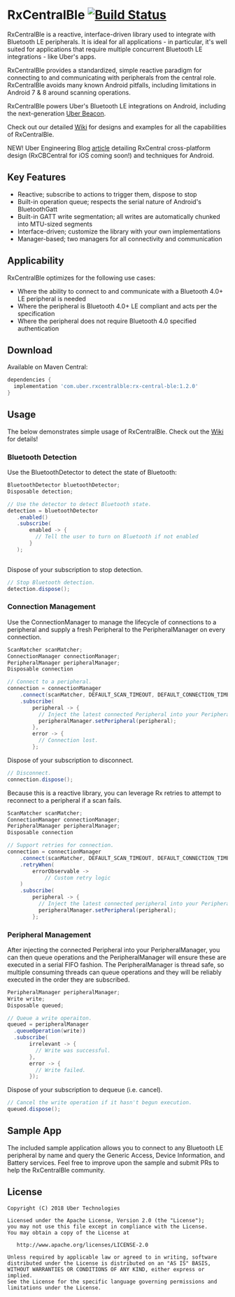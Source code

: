 # RxCentralBle [![Build Status](https://travis-ci.com/uber/RxCentralBle.svg?branch=master)](https://travis-ci.org/uber/RxCentralBle)

RxCentralBle is a reactive, interface-driven library used to integrate with Bluetooth LE peripherals.  It is ideal for all applications - in particular, it's well suited for applications that require multiple concurrent Bluetooth LE integrations - like Uber's apps.

RxCentralBle provides a standardized, simple reactive paradigm for connecting to and communicating with peripherals from the central role.  RxCentralBle avoids many known Android pitfalls, including limitations in Android 7 & 8 around scanning operations.

RxCentralBle powers Uber's Bluetooth LE integrations on Android, including the next-generation [Uber Beacon](https://uber.com/beacon).

Check out our detailed [Wiki](https://github.com/uber/RxCentralBle/wiki) for designs and examples for all the capabilities of RxCentralBle.

NEW! Uber Engineering Blog [article](https://eng.uber.com/rxcentral-bluetooth-connection-library-rxcentralble/) detailing  RxCentral cross-platform design (RxCBCentral for iOS coming soon!) and techniques for Android.

## Key Features

  - Reactive; subscribe to actions to trigger them, dispose to stop
  - Built-in operation queue; respects the serial nature of Android's BluetoothGatt
  - Built-in GATT write segmentation; all writes are automatically chunked into MTU-sized segments
  - Interface-driven; customize the library with your own implementations
  - Manager-based; two managers for all connectivity and communication

## Applicability

RxCentralBle optimizes for the following use cases:

  - Where the ability to connect to and communicate with a Bluetooth 4.0+ LE peripheral is needed
  - Where the peripheral is Bluetooth 4.0+ LE compliant and acts per the specification
  - Where the peripheral does not require Bluetooth 4.0 specified authentication

## Download

Available on Maven Central:

```gradle
dependencies {
  implementation 'com.uber.rxcentralble:rx-central-ble:1.2.0'
}
```

## Usage

The below demonstrates simple usage of RxCentralBle.  Check out the [Wiki](https://github.com/uber/RxCentralBle/wiki) for details!

### Bluetooth Detection

Use the BluetoothDetector to detect the state of Bluetooth:

```java
BluetoothDetector bluetoothDetector;
Disposable detection;

// Use the detector to detect Bluetooth state.
detection = bluetoothDetector
   .enabled()
   .subscribe(
       enabled -> {
         // Tell the user to turn on Bluetooth if not enabled
       }
   );
   
```

Dispose of your subscription to stop detection.  

```java
// Stop Bluetooth detection.
detection.dispose();
```

### Connection Management

Use the ConnectionManager to manage the lifecycle of connections to a peripheral and supply a fresh Peripheral to the PeripheralManager on every connection.

```java
ScanMatcher scanMatcher;
ConnectionManager connectionManager;
PeripheralManager peripheralManager;
Disposable connection

// Connect to a peripheral.  
connection = connectionManager
    .connect(scanMatcher, DEFAULT_SCAN_TIMEOUT, DEFAULT_CONNECTION_TIMEOUT)
    .subscribe(
        peripheral -> {
          // Inject the latest connected Peripheral into your PeripheralManager.
          peripheralManager.setPeripheral(peripheral);
        },
        error -> {
          // Connection lost.
        };
```

Dispose of your subscription to disconnect.  

```java
// Disconnect.
connection.dispose();
```

Because this is a reactive library, you can leverage Rx retries to attempt to reconnect to a peripheral if a scan fails.

```java
ScanMatcher scanMatcher;
ConnectionManager connectionManager;
PeripheralManager peripheralManager;
Disposable connection

// Support retries for connection. 
connection = connectionManager
    .connect(scanMatcher, DEFAULT_SCAN_TIMEOUT, DEFAULT_CONNECTION_TIMEOUT)
    .retryWhen(
        errorObservable -> 
            // Custom retry logic
    )
    .subscribe(
        peripheral -> {
          // Inject the latest connected peripheral into your PeripheralManager.
          peripheralManager.setPeripheral(peripheral);
        };
```

### Peripheral Management

After injecting the connected Peripheral into your PeripheralManager, you can then queue operations and the PeripheralManager will ensure these are executed in a serial FIFO fashion.  The PeripheralManager is thread safe, so multiple consuming threads can queue operations and they will be reliably executed in the order they are subscribed.

```java 
PeripheralManager peripheralManager;
Write write;
Disposable queued;

// Queue a write operaiton.
queued = peripheralManager
  .queueOperation(write))
  .subscribe(
       irrelevant -> {
         // Write was successful.
       },
       error -> {
         // Write failed.
       });
```

Dispose of your subscription to dequeue (i.e. cancel).  

```java       
// Cancel the write operation if it hasn't begun execution.
queued.dispose();
```

## Sample App

The included sample application allows you to connect to any Bluetooth LE peripheral by name and query the Generic Access, Device Information, and Battery services.  Feel free to improve upon the sample and submit PRs to help the RxCentralBle community.

## License

    Copyright (C) 2018 Uber Technologies

    Licensed under the Apache License, Version 2.0 (the "License");
    you may not use this file except in compliance with the License.
    You may obtain a copy of the License at

       http://www.apache.org/licenses/LICENSE-2.0

    Unless required by applicable law or agreed to in writing, software
    distributed under the License is distributed on an "AS IS" BASIS,
    WITHOUT WARRANTIES OR CONDITIONS OF ANY KIND, either express or implied.
    See the License for the specific language governing permissions and
    limitations under the License.

